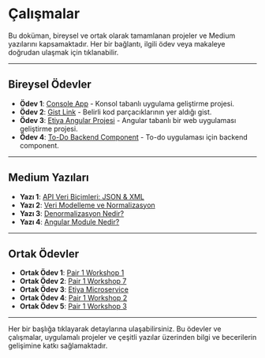 # Çalışmalar

Bu doküman, bireysel ve ortak olarak tamamlanan projeler ve Medium yazılarını kapsamaktadır. Her bir bağlantı, ilgili ödev veya makaleye doğrudan ulaşmak için tıklanabilir.

---

## Bireysel Ödevler

- **Ödev 1**: [Console App](https://github.com/cagataysero/console.app) - Konsol tabanlı uygulama geliştirme projesi.
- **Ödev 2**: [Gist Link](https://gist.github.com/cagataysero/3a3d532481e22bab308082b64573a152) - Belirli kod parçacıklarının yer aldığı gist.
- **Ödev 3**: [Etiya Angular Projesi](https://github.com/cagataysero/etiya.angular) - Angular tabanlı bir web uygulaması geliştirme projesi.
- **Ödev 4**: [To-Do Backend Component](https://github.com/cagataysero/etiya.angular/tree/master/src/app/shared/components/todo-backend) - To-do uygulaması için backend component.

---

## Medium Yazıları

- **Yazı 1**: [API Veri Biçimleri: JSON & XML](https://medium.com/@muhammedcagatayseroa/api-veri-bi%C3%A7imleri-json-xml-5c43de979389)
- **Yazı 2**: [Veri Modelleme ve Normalizasyon](https://medium.com/@muhammedcagatayseroa/veri-modelleme-ve-normalizasyon-6840a569e001)
- **Yazı 3**: [Denormalizasyon Nedir?](https://medium.com/@muhammedcagatayseroa/denormalizasyon-nedir-3dbf070c95f6)
- **Yazı 4**: [Angular Module Nedir?](https://medium.com/@muhammedcagatayseroa/angular-module-nedir-457edede70c1)

---

## Ortak Ödevler

- **Ortak Ödev 1**: [Pair 1 Workshop 1](https://github.com/cagataysero/pair-1-workshop-1)
- **Ortak Ödev 2**: [Pair 1 Workshop 7](https://github.com/cagataysero/pair-1---workshop-7/tree/main)
- **Ortak Ödev 3**: [Etiya Microservice](https://github.com/zeynepozc/EtiyaMicroservice)
- **Ortak Ödev 4**: [Pair 1 Workshop 2](https://github.com/zeynepozc/Pair1-workshop2.git)
- **Ortak Ödev 5**: [Pair 1 Workshop 3](https://github.com/mhmtacar/Pair1-Workshop3)

---

Her bir başlığa tıklayarak detaylarına ulaşabilirsiniz. Bu ödevler ve çalışmalar, uygulamalı projeler ve çeşitli yazılar üzerinden bilgi ve becerilerin gelişimine katkı sağlamaktadır.
